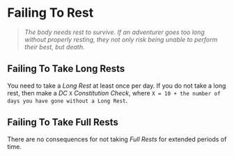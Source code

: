 # Failing To Rest

> *The body needs rest to survive. If an adventurer goes too long without properly resting, they not only risk being unable to perform their best, but death.*

## Failing To Take Long Rests

You need to take a *Long Rest* at least once per day. If you do not take a long rest, then make a *DC* `X` *Constitution Check*, where `X = 10 + the number of days you have gone without a Long Rest`.

## Failing To Take Full Rests

There are no consequences for not taking *Full Rests* for extended periods of time.
